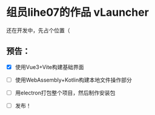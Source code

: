 # 组员lihe07的作品 vLauncher

还在开发中，先占个位置（

## 预告：

- [x] 使用Vue3+Vite构建基础界面
- [ ] 使用WebAssembly+Kotlin构建本地文件操作部分
- [ ] 用electron打包整个项目，然后制作安装包
- [ ] 发布！

